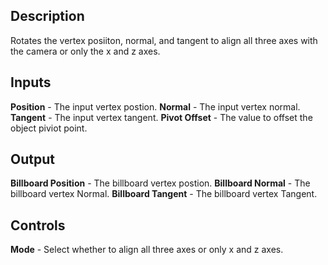 ## Description
Rotates the vertex posiiton, normal, and tangent to align all three axes with the camera or only the x and z axes.

## Inputs
**Position** - The input vertex postion.
**Normal** - The input vertex normal.
**Tangent** - The input vertex tangent.
**Pivot Offset** - The value to offset the object piviot point.

## Output
**Billboard Position** - The billboard vertex postion.
**Billboard Normal** - The billboard vertex Normal.
**Billboard Tangent** - The billboard vertex Tangent.

## Controls
**Mode** - Select whether to align all three axes or only x and z axes.
